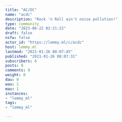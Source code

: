 ```yaml
---
title: "AC/DC" 
name: "acdc"
description: "Rock 'n Roll ain't noise pollution!"
type: community
date: "2023-06-22 02:21:22"
draft: false
nsfw: false
actor_id: "https://lemmy.ml/c/acdc"
host: lemmy.ml
lastmod: "2021-01-26 08:07:45"
published: "2021-01-26 08:07:31"
subscribers: 8
posts: 0
comments: 0
weight: 0
dau: 0
wau: 1
mau: 1
instances:
- "lemmy_ml"
tags: 
- "lemmy_ml"

---
```

